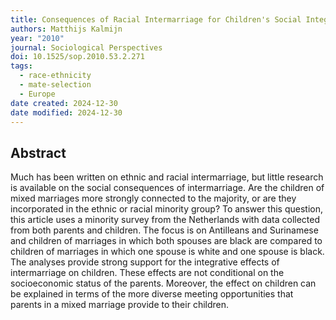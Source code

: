 ```yaml
---
title: Consequences of Racial Intermarriage for Children's Social Integration
authors: Matthijs Kalmijn
year: "2010"
journal: Sociological Perspectives
doi: 10.1525/sop.2010.53.2.271
tags:
  - race-ethnicity
  - mate-selection
  - Europe
date created: 2024-12-30
date modified: 2024-12-30
---
```


## Abstract

Much has been written on ethnic and racial intermarriage, but little research is available on the social consequences of intermarriage. Are the children of mixed marriages more strongly connected to the majority, or are they incorporated in the ethnic or racial minority group? To answer this question, this article uses a minority survey from the Netherlands with data collected from both parents and children. The focus is on Antilleans and Surinamese and children of marriages in which both spouses are black are compared to children of marriages in which one spouse is white and one spouse is black. The analyses provide strong support for the integrative effects of intermarriage on children. These effects are not conditional on the socioeconomic status of the parents. Moreover, the effect on children can be explained in terms of the more diverse meeting opportunities that parents in a mixed marriage provide to their children.

